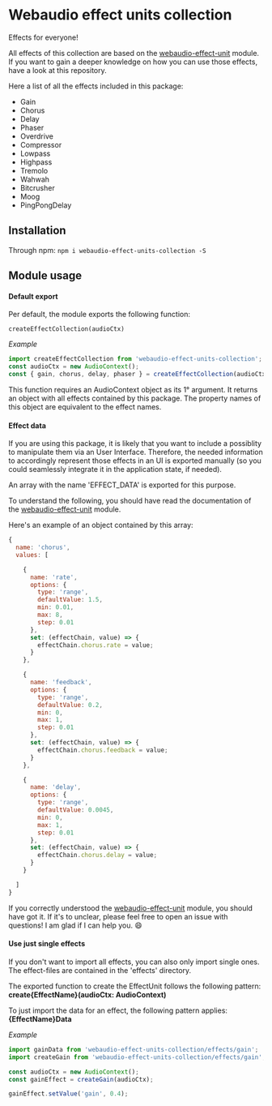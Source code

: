 # Webaudio effect units collection

Effects for everyone!

All effects of this collection are based on the [webaudio-effect-unit](../webaudio-effect-unit/README.md) module.
If you want to gain a deeper knowledge on how you can use those effects, have a look at this repository.

Here a list of all the effects included in this package:

* Gain
* Chorus
* Delay
* Phaser
* Overdrive
* Compressor
* Lowpass
* Highpass
* Tremolo
* Wahwah
* Bitcrusher
* Moog
* PingPongDelay

## Installation
Through npm:
`npm i webaudio-effect-units-collection -S`

## Module usage
#### Default export
Per default, the module exports the following function:
```
createEffectCollection(audioCtx)
```
_Example_
```javascript
import createEffectCollection from 'webaudio-effect-units-collection';
const audioCtx = new AudioContext();
const { gain, chorus, delay, phaser } = createEffectCollection(audioCtx)
```

This function requires an AudioContext object as its 1° argument.
It returns an object with all effects contained by this package. The property names of this object are equivalent to the effect names.

#### Effect data
If you are using this package, it is likely that you want to include a possiblity to manipulate them via an User Interface.
Therefore, the needed information to accordingly represent those effects in an UI is exported manually (so you could seamlessly integrate it in the application state, if needed).

An array with the name 'EFFECT_DATA' is exported for this purpose.

To understand the following, you should have read the documentation of the [webaudio-effect-unit](https://github.com/scriptify/webaudio-effect-unit) module.

Here's an example of an object contained by this array:

```javascript
{
  name: 'chorus',
  values: [

    {
      name: 'rate',
      options: {
        type: 'range',
        defaultValue: 1.5,
        min: 0.01,
        max: 8,
        step: 0.01
      },
      set: (effectChain, value) => {
        effectChain.chorus.rate = value;
      }
    },

    {
      name: 'feedback',
      options: {
        type: 'range',
        defaultValue: 0.2,
        min: 0,
        max: 1,
        step: 0.01
      },
      set: (effectChain, value) => {
        effectChain.chorus.feedback = value;
      }
    },

    {
      name: 'delay',
      options: {
        type: 'range',
        defaultValue: 0.0045,
        min: 0,
        max: 1,
        step: 0.01
      },
      set: (effectChain, value) => {
        effectChain.chorus.delay = value;
      }
    }

  ]
}
```

If you correctly understood the [webaudio-effect-unit](https://github.com/scriptify/webaudio-effect-unit) module, you should have got it. If it's to unclear, please feel free to open an issue with questions! I am glad if I can help you. :smile:

#### Use just single effects
If you don't want to import all effects, you can also only import single ones. The effect-files are contained in the 'effects' directory.

The exported function to create the EffectUnit follows the following pattern:
__create{EffectName}(audioCtx: AudioContext)__

To just import the data for an effect, the following pattern applies:
__{EffectName}Data__

_Example_
```javascript
import gainData from 'webaudio-effect-units-collection/effects/gain';
import createGain from 'webaudio-effect-units-collection/effects/gain';

const audioCtx = new AudioContext();
const gainEffect = createGain(audioCtx);

gainEffect.setValue('gain', 0.4);

```
